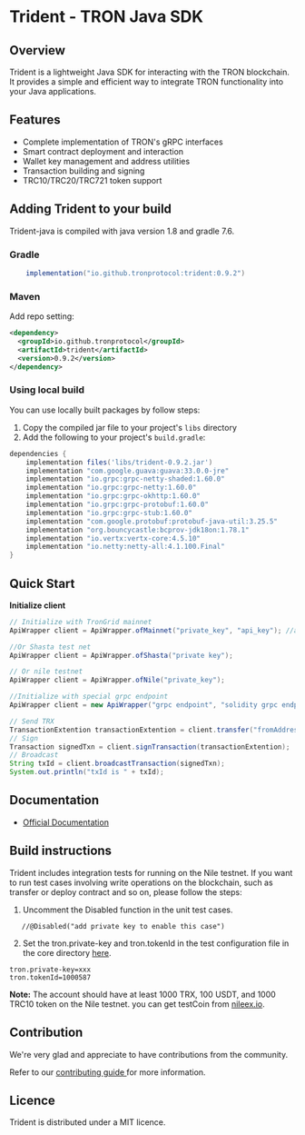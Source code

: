 # Trident - TRON Java SDK

## Overview

Trident is a lightweight Java SDK for interacting with the TRON blockchain. It provides a simple and efficient way to integrate TRON functionality into your Java applications.

## Features

- Complete implementation of TRON's gRPC interfaces
- Smart contract deployment and interaction
- Wallet key management and address utilities
- Transaction building and signing
- TRC10/TRC20/TRC721 token support

## Adding Trident to your build

Trident-java is compiled with java version 1.8 and gradle 7.6.

### Gradle

```groovy
    implementation("io.github.tronprotocol:trident:0.9.2")
```

### Maven

Add repo setting:

```xml
<dependency>
  <groupId>io.github.tronprotocol</groupId>
  <artifactId>trident</artifactId>
  <version>0.9.2</version>
</dependency>
```

### Using local build

You can use locally built packages by follow steps:

1. Copy the compiled jar file to your project's `libs` directory
2. Add the following to your project's `build.gradle`:
```groovy
dependencies {
    implementation files('libs/trident-0.9.2.jar')
    implementation "com.google.guava:guava:33.0.0-jre"
    implementation "io.grpc:grpc-netty-shaded:1.60.0"
    implementation "io.grpc:grpc-netty:1.60.0"
    implementation "io.grpc:grpc-okhttp:1.60.0"
    implementation "io.grpc:grpc-protobuf:1.60.0"
    implementation "io.grpc:grpc-stub:1.60.0"
    implementation "com.google.protobuf:protobuf-java-util:3.25.5"
    implementation "org.bouncycastle:bcprov-jdk18on:1.78.1"
    implementation "io.vertx:vertx-core:4.5.10"
    implementation "io.netty:netty-all:4.1.100.Final"
}
```

## Quick Start

**Initialize client**
```java
// Initialize with TronGrid mainnet 
ApiWrapper client = ApiWrapper.ofMainnet("private_key", "api_key"); //api_key from TronGrid

//Or Shasta test net 
ApiWrapper client = ApiWrapper.ofShasta("private key");

// Or nile testnet
ApiWrapper client = ApiWrapper.ofNile("private_key");

//Initialize with special grpc endpoint
ApiWrapper client = new ApiWrapper("grpc endpoint", "solidity grpc endpoint", "private_key");

// Send TRX
TransactionExtention transactionExtention = client.transfer("fromAddress", "toAddress", 100_000_000L); //100TRX
// Sign
Transaction signedTxn = client.signTransaction(transactionExtention);
// Broadcast
String txId = client.broadcastTransaction(signedTxn);
System.out.println("txId is " + txId);
```

## Documentation

- [Official Documentation](https://developers.tron.network/docs/trident-java)


## Build instructions
Trident includes integration tests for running on the Nile testnet. If you want to run test cases involving write operations on the blockchain, such as transfer or deploy contract and so on, please follow the steps:

1. Uncomment the Disabled function in the unit test cases.
```
   //@Disabled("add private key to enable this case")
```
2. Set the tron.private-key and tron.tokenId in the test configuration file in the core directory [here](trident-java/core/src/test/resources/application-test.properties).


``` 
tron.private-key=xxx
tron.tokenId=1000587
```

**Note:** The account should have at least 1000 TRX, 100 USDT, and 1000 TRC10 token on the Nile testnet. you can get testCoin from [nileex.io](https://nileex.io/join/getJoinPage).

## Contribution

We're very glad and appreciate to have contributions from the community.

Refer to our [contributing guide ](CONTRIBUTING.md)for more information.

## Licence

Trident is distributed under a MIT licence.
